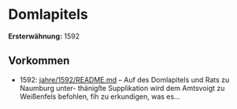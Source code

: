 # Domlapitels

**Ersterwähnung:** 1592

## Vorkommen
- 1592: [jahre/1592/README.md](../jahre/1592/README.md) – Auf des Domlapitels und Rats zu Naumburg unter-
thänigſte Supplikation wird dem Amtsvoigt zu Weißenfels
befohlen, fih zu erkundigen, was es...
